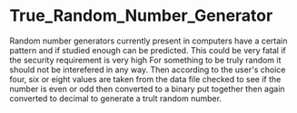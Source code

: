 # True_Random_Number_Generator
Random number generators currently present in computers have a certain pattern and if studied enough can be predicted. This could be very fatal if the security requirement is very high
For something to be truly random it should not be interefered in any way. 
Then according to the user's choice four, six or eight values are taken from the data file checked to see if the number is even or odd then converted to a binary put together then again converted to decimal to generate a trult random number.
